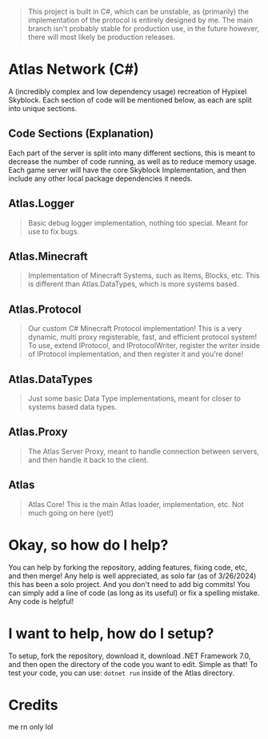 > This project is built in C#, which can be unstable, as (primarily) the implementation of the protocol is entirely designed by me. The main branch isn't probably stable for production use, in the future however, there will most likely be production releases.

# Atlas Network (C#)

A (incredibly complex and low dependency usage) recreation of Hypixel Skyblock. Each section of code will be mentioned below, as each are split into unique sections.

## Code Sections (Explanation)

Each part of the server is split into many different sections, this is meant to decrease the number of code running, as well as to reduce memory usage. Each game server will have the core Skyblock Implementation, and then include any other local package dependencies it needs. 

## Atlas.Logger
> Basic debug logger implementation, nothing too special. Meant for use to fix bugs.

## Atlas.Minecraft
> Implementation of Minecraft Systems, such as Items, Blocks, etc. This is different than Atlas.DataTypes, which is more systems based.

## Atlas.Protocol
> Our custom C# Minecraft Protocol implementation! This is a very dynamic, multi proxy registerable, fast, and efficient protocol system! To use, extend IProtocol, and IProtocolWriter, register the writer inside of IProtocol implementation, and then register it and you're done!

## Atlas.DataTypes
> Just some basic Data Type implementations, meant for closer to systems based data types.

## Atlas.Proxy
> The Atlas Server Proxy, meant to handle connection between servers, and then handle it back to the client.

## Atlas
> Atlas Core! This is the main Atlas loader, implementation, etc. Not much going on here (yet!)

# Okay, so how do I help?

You can help by forking the repository, adding features, fixing code, etc, and then merge! Any help is well appreciated, as solo far (as of 3/26/2024) this has been a solo project. And you don't need to add big commits! You can simply add a line of code (as long as its useful) or fix a spelling mistake. Any code is helpful!

# I want to help, how do I setup?

To setup, fork the repository, download it, download .NET Framework 7.0, and then open the directory of the code you want to edit. Simple as that! To test your code, you can use: `dotnet run` inside of the Atlas directory.

# Credits

me rn only lol



